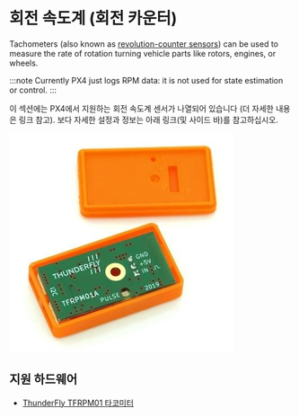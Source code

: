 # 회전 속도계 (회전 카운터)

Tachometers (also known as [revolution-counter sensors](https://en.wikipedia.org/wiki/Tachometer#In_automobiles,_trucks,_tractors_and_aircraft)) can be used to measure the rate of rotation turning vehicle parts like rotors, engines, or wheels.

:::note
Currently PX4 just logs RPM data: it is not used for state estimation or control.
:::

이 섹션에는 PX4에서 지원하는 회전 속도계 센서가 나열되어 있습니다 (더 자세한 내용은 링크 참고). 보다 자세한 설정과 정보는 아래 링크(및 사이드 바)를 참고하십시오.

![TFRPM01A](../../assets/hardware/sensors/tfrpm/tfrpm01_electronics.jpg)

## 지원 하드웨어

- [ThunderFly TFRPM01 타코미터](../sensor/thunderfly_tachometer.md)
